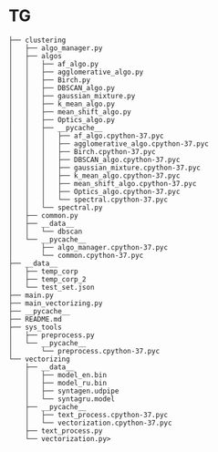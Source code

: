 # TG


    ├── clustering
    │   ├── algo_manager.py
    │   ├── algos
    │   │   ├── af_algo.py
    │   │   ├── agglomerative_algo.py
    │   │   ├── Birch.py
    │   │   ├── DBSCAN_algo.py
    │   │   ├── gaussian_mixture.py
    │   │   ├── k_mean_algo.py
    │   │   ├── mean_shift_algo.py
    │   │   ├── Optics_algo.py
    │   │   ├── __pycache__
    │   │   │   ├── af_algo.cpython-37.pyc
    │   │   │   ├── agglomerative_algo.cpython-37.pyc
    │   │   │   ├── Birch.cpython-37.pyc
    │   │   │   ├── DBSCAN_algo.cpython-37.pyc
    │   │   │   ├── gaussian_mixture.cpython-37.pyc
    │   │   │   ├── k_mean_algo.cpython-37.pyc
    │   │   │   ├── mean_shift_algo.cpython-37.pyc
    │   │   │   ├── Optics_algo.cpython-37.pyc
    │   │   │   └── spectral.cpython-37.pyc
    │   │   └── spectral.py
    │   ├── common.py
    │   ├── __data__
    │   │   └── dbscan
    │   └── __pycache__
    │       ├── algo_manager.cpython-37.pyc
    │       └── common.cpython-37.pyc
    ├── __data__
    │   ├── temp_corp
    │   ├── temp_corp_2
    │   └── test_set.json
    ├── main.py
    ├── main_vectorizing.py
    ├── __pycache__
    ├── README.md
    ├── sys_tools
    │   ├── preprocess.py
    │   └── __pycache__
    │       └── preprocess.cpython-37.pyc
    └── vectorizing
        ├── __data__
        │   ├── model_en.bin
        │   ├── model_ru.bin
        │   ├── syntagen.udpipe
        │   └── syntagru.model
        ├── __pycache__
        │   ├── text_process.cpython-37.pyc
        │   └── vectorization.cpython-37.pyc
        ├── text_process.py
        └── vectorization.py>

